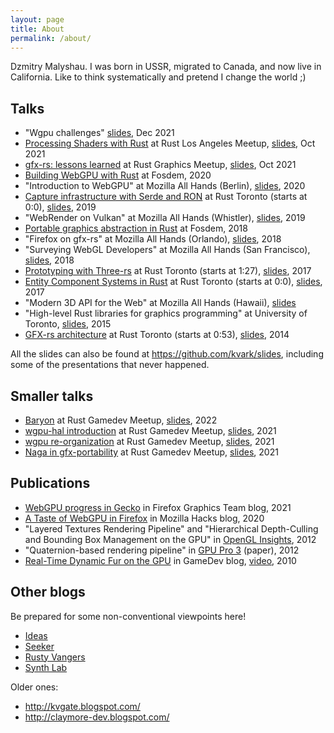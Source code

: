 ```yaml
---
layout: page
title: About
permalink: /about/
---
```


Dzmitry Malyshau.
I was born in USSR, migrated to Canada, and now live in California.
Like to think systematically and pretend I change the world ;)

## Talks

- "Wgpu challenges" [slides](https://github.com/kvark/slides/blob/b3cbeaa4704dd6090cf633e5b559390e744f6c1c/md/WgpuChallenges.md), Dec 2021
- [Processing Shaders with Rust](https://vimeo.com/632377558) at Rust Los Angeles Meetup, [slides](https://github.com/kvark/slides/blob/73d1b22adf06bb463a1fbe5a4d7bc4edb906bb76/md/ProcessingShaders.md), Oct 2021
- [gfx-rs: lessons learned](https://vimeo.com/621152607) at Rust Graphics Meetup, [slides](https://github.com/kvark/slides/blob/4a0c110e0efb3a982eaa3de0f1e4ba04d0be56d8/md/GfxLessonsLearned.md), Oct 2021
- [Building WebGPU with Rust](https://fosdem.org/2020/schedule/event/rust_webgpu/) at Fosdem, 2020
- "Introduction to WebGPU" at Mozilla All Hands (Berlin), [slides](https://github.com/kvark/slides/raw/d3d9009aaefa98f63fa3c63b35c847c87b062d33/IntroductionToWebGPU_BerlinAllHands.pdf), 2020
- [Capture infrastructure with Serde and RON](https://www.youtube.com/watch?v=F1AquroPfcI) at Rust Toronto (starts at 0:0), [slides](https://github.com/kvark/slides/raw/d3d9009aaefa98f63fa3c63b35c847c87b062d33/WR_Capture_Infrastructure_RustTorontoMeetup.pdf), 2019
- "WebRender on Vulkan" at Mozilla All Hands (Whistler), [slides](https://github.com/kvark/slides/raw/d3d9009aaefa98f63fa3c63b35c847c87b062d33/WebRenderOnVulkan_WhistlerAllHands.pdf), 2019
- [Portable graphics abstraction in Rust](https://archive.fosdem.org/2018/schedule/event/rust_vulkan_gfx_rs/) at Fosdem, 2018
- "Firefox on gfx-rs" at Mozilla All Hands (Orlando), [slides](https://github.com/kvark/slides/raw/d3d9009aaefa98f63fa3c63b35c847c87b062d33/FirefoxOnGFX_OrlandoAllHands.pdf), 2018
- "Surveying WebGL Developers" at Mozilla All Hands (San Francisco), [slides](https://github.com/kvark/slides/raw/ab961cb7c379530af5a23bc2652d2bf0f4c8e637/SurveyingWebGLDevelopers_SanFranAllHands.pdf), 2018
- [Prototyping with Three-rs](https://www.youtube.com/watch?v=ciUfrpv-568) at Rust Toronto (starts at 1:27), [slides](https://github.com/kvark/slides/raw/d3d9009aaefa98f63fa3c63b35c847c87b062d33/ThreeRS_RustTorontoMeetup.pdf), 2017 
- [Entity Component Systems in Rust](https://www.youtube.com/watch?v=7WXE-2LRrXQ) at Rust Toronto (starts at 0:0), [slides](https://github.com/kvark/slides/raw/d3d9009aaefa98f63fa3c63b35c847c87b062d33/ECS_WithRust_RustTorontoMeetup.pdf), 2017
- "Modern 3D API for the Web" at Mozilla All Hands (Hawaii), [slides](https://github.com/kvark/slides/raw/d3d9009aaefa98f63fa3c63b35c847c87b062d33/WebMetal_HawaiiAllHands.pdf)
- "High-level Rust libraries for graphics programming" at University of Toronto, [slides](https://github.com/kvark/slides/raw/d3d9009aaefa98f63fa3c63b35c847c87b062d33/GFX_HighLevel_RustTorontoMeetup.pdf), 2015
- [GFX-rs architecture](https://air.mozilla.org/toronto-rust-meetup-october-2014/) at Rust Toronto (starts at 0:53), [slides](https://github.com/kvark/slides/raw/d3d9009aaefa98f63fa3c63b35c847c87b062d33/GFX_RustTorontoMeetup.pdf), 2014 

All the slides can also be found at https://github.com/kvark/slides, including some of the presentations that never happened.

## Smaller talks

- [Baryon](https://youtu.be/adt63Gqt6yA?t=1907) at Rust Gamedev Meetup, [slides](https://hackmd.io/@kvark/baryon/), 2022
- [wgpu-hal introduction](https://www.youtube.com/watch?v=0cefGQyZXH4&t=2508s) at Rust Gamedev Meetup, [slides](https://github.com/kvark/slides/blob/4a0c110e0efb3a982eaa3de0f1e4ba04d0be56d8/md/WgpuHalOverview.md), 2021
- [wgpu re-organization](https://www.youtube.com/watch?v=Wuwxh958P6I&t=3309s) at Rust Gamedev Meetup, [slides](https://github.com/kvark/slides/blob/799fc6cdfe3d040d06b6cb271518d217db42e09b/md/WgpuReorganization.md), 2021
- [Naga in gfx-portability](https://youtu.be/6drrul3p_hU?t=2069) at Rust Gamedev Meetup, [slides](https://github.com/kvark/slides/raw/799fc6cdfe3d040d06b6cb271518d217db42e09b/Rust/NagaInGfxPortability_RustGamedevMeetup.pdf), 2021

## Publications

- [WebGPU progress in Gecko](https://mozillagfx.wordpress.com/2021/03/10/webgpu-progress/) in Firefox Graphics Team blog, 2021
- [A Taste of WebGPU in Firefox](https://hacks.mozilla.org/2020/04/experimental-webgpu-in-firefox/) in Mozilla Hacks blog, 2020
- "Layered Textures Rendering Pipeline" and "Hierarchical Depth-Culling and Bounding Box Management on the GPU" in [OpenGL Insights](https://www.routledge.com/OpenGL-Insights/Cozzi-Riccio/p/book/9781439893760?utm_source=crcpress.com), 2012
- "Quaternion-based rendering pipeline" in [GPU Pro 3](https://www.routledge.com/GPU-PRO-3-Advanced-Rendering-Techniques/Engel/p/book/9781439887820?utm_source=crcpress.com) (paper), 2012
- [Real-Time Dynamic Fur on the GPU](https://www.gamedev.net/tutorials/programming/graphics/real-time-dynamic-fur-on-the-gpu-r2774/) in GameDev blog, [video](https://www.youtube.com/watch?v=xM2_9X-QvfQ), 2010

## Other blogs

Be prepared for some non-conventional viewpoints here!

  - [Ideas](https://kvark.github.io/ideas)
  - [Seeker](https://kvark.github.io/seeker)
  - [Rusty Vangers](https://kvark.github.io/vange-rs)
  - [Synth Lab](https://t.me/synthlab)

Older ones:
  - http://kvgate.blogspot.com/
  - http://claymore-dev.blogspot.com/
